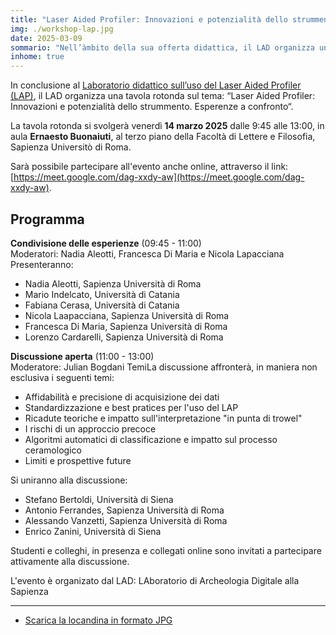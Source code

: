 ```yaml
---
title: "Laser Aided Profiler: Innovazioni e potenzialità dello strummento. Esperenze a confronto [Tavola Rotonda]"
img: ./workshop-lap.jpg
date: 2025-03-09
sommario: "Nell’àmbito della sua offerta didattica, il LAD organizza un laboratorio didattico sull’uso del Laser Aided Profiler (LAP) per la documentazione dei profili ceramici"
inhome: true
---
```


In conclusione al [Laboratorio didattico sull’uso del Laser Aided Profiler (LAP)](./2025-01-17-laboratorio-didattico-lap/), il LAD organizza una tavola rotonda sul tema: “Laser Aided Profiler: Innovazioni e potenzialità dello strummento. Esperenze a confronto“.

La tavola rotonda si svolgerà venerdì **14 marzo 2025** dalle 9:45 alle 13:00, in aula **Ernaesto Buonaiuti**, al terzo piano della Facoltà di Lettere e Filosofia, Sapienza Universitò di Roma.

Sarà possibile partecipare all'evento anche online, attraverso il link: [https://meet.google.com/dag-xxdy-aw](https://meet.google.com/dag-xxdy-aw).


## Programma

**Condivisione delle esperienze** (09:45 - 11:00)  
Moderatori: Nadia Aleotti, Francesca Di Maria e Nicola Lapacciana
Presenteranno: 
- Nadia Aleotti, Sapienza Università di Roma
- Mario Indelcato, Università di Catania
- Fabiana Cerasa, Università di Catania
- Nicola Laapacciana, Sapienza Università di Roma
- Francesca Di Maria, Sapienza Università di Roma
- Lorenzo Cardarelli, Sapienza Università di Roma

**Discussione aperta** (11:00 - 13:00)  
Moderatore: Julian Bogdani
TemiLa discussione affronterà, in maniera non esclusiva i seguenti temi:
- Affidabilità e precisione di acquisizione dei dati
- Standardizzazione e best pratices per l'uso del LAP
- Ricadute teoriche e impatto sull'interpretazione "in punta di trowel"
- I rischi di un approccio precoce
- Algoritmi automatici di classificazione e impatto sul processo ceramologico
- Limiti e prospettive future

Si uniranno alla discussione:
- Stefano Bertoldi, Università di Siena 
- Antonio Ferrandes, Sapienza Università di Roma
- Alessando Vanzetti, Sapienza Università di Roma
- Enrico Zanini, Università di Siena

Studenti e colleghi, in presenza e collegati online sono invitati a partecipare attivamente alla discussione.

L'evento è organizato dal LAD: LAboratorio di Archeologia Digitale alla Sapienza

---

- [Scarica la locandina in formato JPG](./workshop-lap-full.jpg)